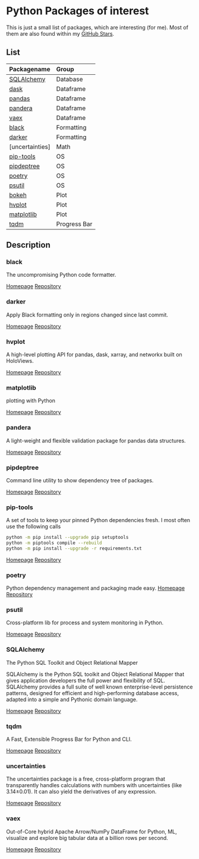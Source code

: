 # Python Packages of interest

This is just a small list of packages, which are interesting \(for me\). Most of them are also found within my [GitHub Stars](https://github.com/Barry1?language=python&tab=stars).

## List

| Packagename | Group |
| :--- | :--- |
| [SQLAlchemy](pythonpackages.md#SQLAlchemy) | Database |
| [dask](pythonpackages.md#dask) | Dataframe |
| [pandas](pythonpackages.md#pandas) | Dataframe |
| [pandera](pythonpackages.md#pandera) | Dataframe |
| [vaex](pythonpackages.md#vaex) | Dataframe |
| [black](pythonpackages.md#black) | Formatting |
| [darker](pythonpackages.md#darker) | Formatting |
| \[uncertainties\] | Math |
| [pip-tools](pythonpackages.md#pip-tools) | OS |
| [pipdeptree](pythonpackages.md#pipdeptree) | OS |
| [poetry](pythonpackages.md#poetry) | OS |
| [psutil](pythonpackages.md#psutil) | OS |
| [bokeh](pythonpackages.md#bokeh) | Plot |
| [hvplot](pythonpackages.md#hvplot) | Plot |
| [matplotlib](pythonpackages.md#matplotlib) | Plot |
| [tqdm](pythonpackages.md#tqdm) | Progress Bar |

## Description

### black

The uncompromising Python code formatter.

[Homepage](https://black.readthedocs.io/en/stable/) [Repository](https://github.com/psf/black)

### darker

Apply Black formatting only in regions changed since last commit.

[Homepage](about:blank) [Repository](https://github.com/akaihola/darker)

### hvplot

A high-level plotting API for pandas, dask, xarray, and networkx built on HoloViews.

[Homepage](https://hvplot.holoviz.org/) [Repository](https://github.com/holoviz/hvplot)

### matplotlib

plotting with Python

[Homepage](about:blank) [Repository](https://github.com/matplotlib/matplotlib)

### pandera

A light-weight and flexible validation package for pandas data structures.

[Homepage](https://pandera.readthedocs.io/) [Repository](https://github.com/pandera-dev/pandera)

### pipdeptree

Command line utility to show dependency tree of packages.

[Homepage](about:blank) [Repository](https://github.com/naiquevin/pipdeptree)

### pip-tools

A set of tools to keep your pinned Python dependencies fresh. I most often use the following calls

```bash
python -m pip install --upgrade pip setuptools
python -m piptools compile --rebuild
python -m pip install --upgrade -r requirements.txt
```

[Homepage](about:blank) [Repository](https://github.com/jazzband/pip-tools)

### poetry

Python dependency management and packaging made easy. [Homepage](https://python-poetry.org/) [Repository](https://github.com/python-poetry/poetry)

### psutil

Cross-platform lib for process and system monitoring in Python.

[Homepage](about:blank) [Repository](https://github.com/giampaolo/psutil)

### SQLAlchemy

The Python SQL Toolkit and Object Relational Mapper

SQLAlchemy is the Python SQL toolkit and Object Relational Mapper that gives application developers the full power and flexibility of SQL. SQLAlchemy provides a full suite of well known enterprise-level persistence patterns, designed for efficient and high-performing database access, adapted into a simple and Pythonic domain language.

[Homepage](http://www.sqlalchemy.org/) [Repository](https://github.com/sqlalchemy/sqlalchemy/)

### tqdm

A Fast, Extensible Progress Bar for Python and CLI.

[Homepage](https://tqdm.github.io/) [Repository](https://github.com/tqdm/tqdm)

### uncertainties

The uncertainties package is a free, cross-platform program that transparently handles calculations with numbers with uncertainties \(like 3.14±0.01\). It can also yield the derivatives of any expression.

[Homepage](https://uncertainties.readthedocs.io/) [Repository](https://github.com/lebigot/uncertainties)

### vaex

Out-of-Core hybrid Apache Arrow/NumPy DataFrame for Python, ML, visualize and explore big tabular data at a billion rows per second.

[Homepage](https://vaex.io/) [Repository](https://github.com/vaexio/vaex)


